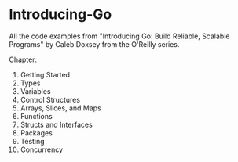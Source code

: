 # Introducing-Go

All the code examples from "Introducing Go: Build Reliable, Scalable Programs" by Caleb Doxsey from the O'Reilly series.

Chapter:
1. Getting Started
2. Types
3. Variables
4. Control Structures
5. Arrays, Slices, and Maps
6. Functions
7. Structs and Interfaces
8. Packages
9. Testing
10. Concurrency
